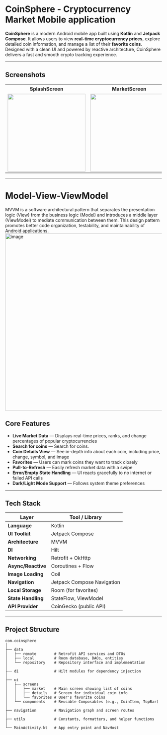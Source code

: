 # CoinSphere - Cryptocurrency Market Mobile application

**CoinSphere** is a modern Android mobile app built using **Kotlin** and **Jetpack Compose**. It allows users to view **real-time cryptocurrency prices**, explore detailed coin information, and manage a list of their **favorite coins**. Designed with a clean UI and powered by reactive architecture, CoinSphere delivers a fast and smooth crypto tracking experience.

---
## Screenshots

<table>
  <tr>
    <th>SplashScreen</th>
    <th>MarketScreen</th>
    <th>AnotherScreen</th>
  </tr>
  <tr>
    <td align="center">
      <img src="https://github.com/user-attachments/assets/877faeac-9441-472e-948c-3711a50f224f" width="250"/>
    </td>
    <td align="center">
      <img src="https://github.com/user-attachments/assets/0ee2f767-3154-4703-a3d8-125d0234703d" width="250"/>
    </td>
    <td align="center">
      <img src="https://github.com/user-attachments/assets/YOUR-IMAGE-ID" width="250"/>
    </td>
  </tr>
</table>




---
# Model-View-ViewModel

MVVM is a software architectural pattern that separates the presentation logic (View) from the business logic (Model) and introduces a middle layer (ViewModel) to mediate communication between them. This design pattern promotes better code organization, testability, and maintainability of Android applications.
<img width="960" height="571" alt="image" src="https://github.com/user-attachments/assets/fb417718-ec6f-4aa2-9810-dfa88e7035f7" />


## Core Features

- **Live Market Data** — Displays real-time prices, ranks, and change percentages of popular cryptocurrencies
- **Search for coins** — Search for coins.
- **Coin Details View** — See in-depth info about each coin, including price, change, symbol, and image
- **Favorites** — Users can mark coins they want to track closely
- **Pull-to-Refresh** — Easily refresh market data with a swipe
- **Error/Empty State Handling** — UI reacts gracefully to no internet or failed API calls
- **Dark/Light Mode Support** — Follows system theme preferences

---

## Tech Stack

| Layer             | Tool / Library        |
|------------------|------------------------|
| **Language**     | Kotlin                 |
| **UI Toolkit**   | Jetpack Compose        |
| **Architecture** | MVVM                   |
| **DI**           | Hilt                   |
| **Networking**   | Retrofit + OkHttp      |
| **Async/Reactive**| Coroutines + Flow     |
| **Image Loading**| Coil                   |
| **Navigation**   | Jetpack Compose Navigation |
| **Local Storage**| Room (for favorites)   |
| **State Handling**| StateFlow, ViewModel  |
| **API Provider** | CoinGecko (public API) |

---

## Project Structure

```text
com.coinsphere
│
├── data
│   ├── remote        # Retrofit API services and DTOs
│   ├── local         # Room database, DAOs, entities
│   └── repository    # Repository interface and implementation
│
├── di                # Hilt modules for dependency injection
│
├── ui
│   ├── screens
│   │   ├── market    # Main screen showing list of coins
│   │   ├── details   # Screen for individual coin info
│   │   └── favorites # User's favorite coins
│   └── components    # Reusable Composables (e.g., CoinItem, TopBar)
│
├── navigation        # Navigation graph and screen routes
│
├── utils             # Constants, formatters, and helper functions
│
└── MainActivity.kt   # App entry point and NavHost
```


